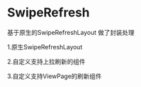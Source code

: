 # SwipeRefresh 
基于原生的SwipeRefreshLayout 做了封装处理

1.原生SwipeRefreshLayout

2.自定义支持上拉刷新的组件

3.自定义支持ViewPage的刷新组件
